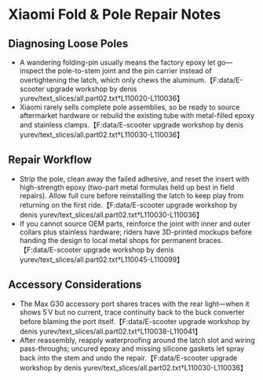 # Xiaomi Fold & Pole Repair Notes

## Diagnosing Loose Poles
- A wandering folding-pin usually means the factory epoxy let go—inspect the pole-to-stem joint and the pin carrier instead of overtightening the latch, which only chews the aluminum.【F:data/E-scooter upgrade workshop by denis yurev/text_slices/all.part02.txt†L110020-L110036】
- Xiaomi rarely sells complete pole assemblies, so be ready to source aftermarket hardware or rebuild the existing tube with metal-filled epoxy and stainless clamps.【F:data/E-scooter upgrade workshop by denis yurev/text_slices/all.part02.txt†L110030-L110036】

## Repair Workflow
- Strip the pole, clean away the failed adhesive, and reset the insert with high-strength epoxy (two-part metal formulas held up best in field repairs). Allow full cure before reinstalling the latch to keep play from returning on the first ride.【F:data/E-scooter upgrade workshop by denis yurev/text_slices/all.part02.txt†L110030-L110036】
- If you cannot source OEM parts, reinforce the joint with inner and outer collars plus stainless hardware; riders have 3D-printed mockups before handing the design to local metal shops for permanent braces.【F:data/E-scooter upgrade workshop by denis yurev/text_slices/all.part02.txt†L110045-L110099】

## Accessory Considerations
- The Max G30 accessory port shares traces with the rear light—when it shows 5 V but no current, trace continuity back to the buck converter before blaming the port itself.【F:data/E-scooter upgrade workshop by denis yurev/text_slices/all.part02.txt†L110038-L110041】
- After reassembly, reapply waterproofing around the latch slot and wiring pass-throughs; uncured epoxy and missing silicone gaskets let spray back into the stem and undo the repair.【F:data/E-scooter upgrade workshop by denis yurev/text_slices/all.part02.txt†L110030-L110036】
